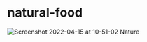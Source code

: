 # natural-food
![Screenshot 2022-04-15 at 10-51-02 Nature](https://user-images.githubusercontent.com/91799526/164015897-2f0e8574-55ef-477b-924c-d691d65c2412.png)
